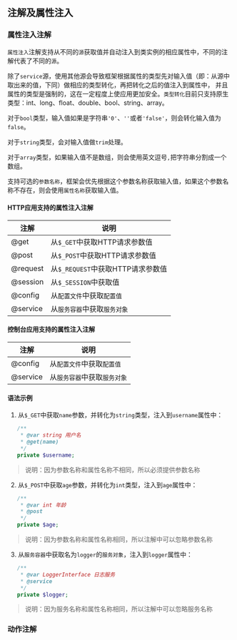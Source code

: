 ## 注解及属性注入

### 属性注入注解

`属性注入`注解支持从不同的`源`获取值并自动注入到类实例的相应属性中，不同的注解代表了不同的`源`。

除了`service`源，使用其他源会导致框架根据属性的类型先对输入值（即：从源中取出来的值，下同）做相应的类型转化，再把转化之后的值注入到属性中，
并且属性的类型是强制的，这在一定程度上使应用更加安全。`类型转化`目前只支持原生类型：int、long、float、double、bool、string、array。

对于`bool`类型，输入值如果是字符串`'0'`、`''`或者`'false'`，则会转化输入值为`false`。

对于`string`类型，会对输入值做`trim`处理。

对于`array`类型，如果输入值不是数组，则会使用英文逗号`,`把字符串分割成一个数组。

支持可选的`参数名称`，框架会优先根据这个参数名称获取输入值，如果这个参数名称不存在，则会使用`属性名称`获取输入值。

#### HTTP应用支持的属性注入注解

注解     | 说明
-------- | ----
@get     | 从`$_GET`中获取HTTP请求参数值
@post    | 从`$_POST`中获取HTTP请求参数值
@request | 从`$_REQUEST`中获取HTTP请求参数值
@session | 从`$_SESSION`中获取值
@config  | 从`配置文件`中获取`配置值`
@service | 从`服务容器`中获取`服务对象`

#### 控制台应用支持的属性注入注解

注解     | 说明
-------- | ----
@config  | 从`配置文件`中获取`配置值`
@service | 从`服务容器`中获取`服务对象`

#### 语法示例

1. 从`$_GET`中获取`name`参数，并转化为`string`类型，注入到`username`属性中：
```php
   /**
    * @var string 用户名
    * @get(name)
    */
   private $username;
```
> 说明：因为参数名称和属性名称不相同，所以必须提供参数名称

2. 从`$_POST`中获取`age`参数，并转化为`int`类型，注入到`age`属性中：
```php
   /**
    * @var int 年龄
    * @post
    */
   private $age;
```
> 说明：因为参数名称和属性名称相同，所以注解中可以忽略参数名称

3. 从`服务容器`中获取名为`logger`的`服务对象`，注入到`logger`属性中：
```php
   /**
    * @var LoggerInterface 日志服务
    * @service
    */
   private $logger;
```
> 说明：因为服务名称和属性名称相同，所以注解中可以忽略服务名称

### 动作注解